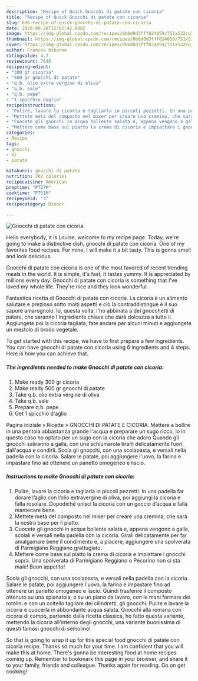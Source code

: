 ```yaml
---
description: "Recipe of Quick Gnocchi di patate con cicoria"
title: "Recipe of Quick Gnocchi di patate con cicoria"
slug: 696-recipe-of-quick-gnocchi-di-patate-con-cicoria
date: 2020-09-28T12:02:42.088Z
image: https://img-global.cpcdn.com/recipes/0b6d0d3fff024859/751x532cq70/gnocchi-di-patate-con-cicoria-recipe-main-photo.jpg
thumbnail: https://img-global.cpcdn.com/recipes/0b6d0d3fff024859/751x532cq70/gnocchi-di-patate-con-cicoria-recipe-main-photo.jpg
cover: https://img-global.cpcdn.com/recipes/0b6d0d3fff024859/751x532cq70/gnocchi-di-patate-con-cicoria-recipe-main-photo.jpg
author: Frances Osborne
ratingvalue: 4.7
reviewcount: 7646
recipeingredient:
- "300 gr cicoria"
- "500 gr gnocchi di patate"
- "q.b. olio extra vergine di oliva"
- "q.b. sale"
- "q.b. pepe"
- "1 spicchio daglio"
recipeinstructions:
- "Pulire, lavare la cicoria e tagliarla in piccoli pezzetti. In una padella far dorare l’aglio con l’olio extravergine di oliva, poi aggiungi la cicoria e falla rosolare. Dopodiché unisci la cicoria con un goccio d’acqua e falla mantecare bene."
- "Mettete metà del composto nel mixer per creare una cremina, che sarà la nostra base per il piatto."
- "Cuocete gli gnocchi in acqua bollente salata e, appena vengono a galla, scolali e versali nella padella con la cicoria. Girali delicatamente per far amalgamare bene il condimento e, a piacere, aggiungere una spolverata di Parmigiano Reggiano grattugiato."
- "Mettere come base sul piatto la crema di cicoria e impiattare i gnocchi sopra. Una spolverata di Parmigiano Reggiano o Pecorino non ci sta male! Buon appetito!"
categories:
- Recipe
tags:
- gnocchi
- di
- patate

katakunci: gnocchi di patate 
nutrition: 202 calories
recipecuisine: American
preptime: "PT27M"
cooktime: "PT51M"
recipeyield: "3"
recipecategory: Dinner

---
```



![Gnocchi di patate con cicoria](https://img-global.cpcdn.com/recipes/0b6d0d3fff024859/751x532cq70/gnocchi-di-patate-con-cicoria-recipe-main-photo.jpg)

Hello everybody, it is Louise, welcome to my recipe page. Today, we're going to make a distinctive dish, gnocchi di patate con cicoria. One of my favorites food recipes. For mine, I will make it a bit tasty. This is gonna smell and look delicious.

Gnocchi di patate con cicoria is one of the most favored of recent trending meals in the world. It is simple, it's fast, it tastes yummy. It is appreciated by millions every day. Gnocchi di patate con cicoria is something that I've loved my whole life. They're nice and they look wonderful.

Fantastica ricetta di Gnocchi di patate con cicoria. La cicoria è un alimento salutare e prezioso sotto molti aspetti e ciò la contraddistingue è il suo sapore amarognolo. Io, questa volta, l&#39;ho abbinata a dei gnocchetti di patate, che saranno l&#39;ingrediente chiave che darà dolcezza a tutto il. Aggiungete poi la cicoria tagliata, fate andare per alcuni minuti e aggiungete un mestolo di brodo vegetale.


To get started with this recipe, we have to first prepare a few ingredients. You can have gnocchi di patate con cicoria using 6 ingredients and 4 steps. Here is how you can achieve that.

<!--inarticleads1-->

##### The ingredients needed to make Gnocchi di patate con cicoria:

1. Make ready 300 gr cicoria
1. Make ready 500 gr gnocchi di patate
1. Take q.b. olio extra vergine di oliva
1. Take q.b. sale
1. Prepare q.b. pepe
1. Get 1 spicchio d&#39;aglio


Pagina iniziale » Ricette » GNOCCHI DI PATATE E CICORIA. Mettere a bollire in una pentola abbastanza grande l&#39;acqua e preparare un sugo ricco, io in questo caso ho optato per un sugo con la cicoria che adoro Quando gli gnocchi saliranno a galla, con una schiumarola tirarli delicatamente fuori dall&#39;acqua e condirli. Scola gli gnocchi, con una scolapasta, e versali nella padella con la cicoria. Salare le patate, poi aggiungere l&#39;uovo, la farina e impastare fino ad ottenere un panetto omogeneo e liscio. 

<!--inarticleads2-->

##### Instructions to make Gnocchi di patate con cicoria:

1. Pulire, lavare la cicoria e tagliarla in piccoli pezzetti. In una padella far dorare l’aglio con l’olio extravergine di oliva, poi aggiungi la cicoria e falla rosolare. Dopodiché unisci la cicoria con un goccio d’acqua e falla mantecare bene.
1. Mettete metà del composto nel mixer per creare una cremina, che sarà la nostra base per il piatto.
1. Cuocete gli gnocchi in acqua bollente salata e, appena vengono a galla, scolali e versali nella padella con la cicoria. Girali delicatamente per far amalgamare bene il condimento e, a piacere, aggiungere una spolverata di Parmigiano Reggiano grattugiato.
1. Mettere come base sul piatto la crema di cicoria e impiattare i gnocchi sopra. Una spolverata di Parmigiano Reggiano o Pecorino non ci sta male! Buon appetito!


Scola gli gnocchi, con una scolapasta, e versali nella padella con la cicoria. Salare le patate, poi aggiungere l&#39;uovo, la farina e impastare fino ad ottenere un panetto omogeneo e liscio. Quindi trasferire il composto ottenuto su una spianatoia, o su un piano da lavoro, con le mani formare dei rotolini e con un coltello tagliare dei cilindretti, gli gnocchi. Pulire e lavare la cicoria e cuocerla in abbondante acqua salata. Gnocchi alla romana con cicoria di campo, partendo dalla ricetta classica, ho fatto questa variante, mettendo la cicoria all&#39;interno degli gnocchi, una variante buonissima di questi famosi gnocchi di semolino! 

So that is going to wrap it up for this special food gnocchi di patate con cicoria recipe. Thanks so much for your time. I am confident that you will make this at home. There's gonna be interesting food at home recipes coming up. Remember to bookmark this page in your browser, and share it to your family, friends and colleague. Thanks again for reading. Go on get cooking!
